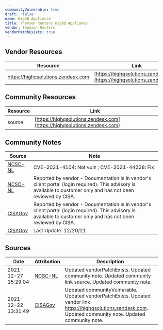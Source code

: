 ```yaml
---
communityVulnerable: true
draft: 'false'
name: HighQ Appliance
title: Thomson Reuters HighQ Appliance
vendor: Thomson Reuters
vendorPatchExists: true
---
```


## Vendor Resources
| Resource | Link |
| --- | --- |
| https://highqsolutions.zendesk.com | [https://highqsolutions.zendesk.com](https://highqsolutions.zendesk.com) |

## Community Resources
| Resource | Link |
| --- | --- |
| source | [https://highqsolutions.zendesk.com](https://highqsolutions.zendesk.com) |

## Community Notes
| Source | Note |
| --- | --- |
| [NCSC-NL](https://github.com/NCSC-NL/log4shell/blob/main/software/README.md) | CVE-2021-4104: Not vuln ; CVE-2021-44228: Fix </ul> |
| [NCSC-NL](https://github.com/NCSC-NL/log4shell/blob/main/software/README.md) | Reported by vendor - Documentation is in vendor's client portal (login required).  This advisory is available to customer only and has not been reviewed by CISA. |
| [CISAGov](https://raw.githubusercontent.com/cisagov/log4j-affected-db/develop/README.md) | Reported by vendor - Documentation is in vendor's client portal (login required).  This advisory is available to customer only and has not been reviewed by CISA. |
| [CISAGov](https://raw.githubusercontent.com/cisagov/log4j-affected-db/develop/README.md) | Last Update: 12/20/21 |

## Sources
| Date | Attribution | Description |
| --- | --- | --- |
| 2021-12-27 15:29:04 | [NCSC-NL](https://github.com/NCSC-NL/log4shell/blob/main/software/README.md) | Updated vendorPatchExists. Updated community note. Updated community link source. Updated community note.  |
| 2021-12-22 13:31:49 | [CISAGov](https://raw.githubusercontent.com/cisagov/log4j-affected-db/develop/README.md) | Updated communityVulnerable. Updated vendorPatchExists. Updated vendor link https://highqsolutions.zendesk.com. Updated community note. Updated community note.  |

